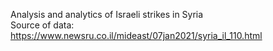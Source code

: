 Analysis and analytics of Israeli strikes in Syria  
Source of data: https://www.newsru.co.il/mideast/07jan2021/syria_il_110.html
